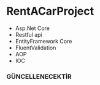 # RentACarProject

<ul>
  <li> Asp.Net Core</li>
  <li> Restful api</li>
  <li> EntityFramework Core</li>
  <li> FluentValidation</li>
  <li>AOP </li>
  <li>IOC </li>
  
</ul>
<h3> GÜNCELLENECEKTİR </h3>
